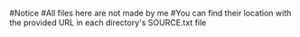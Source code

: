 #Notice
#All files here are not made by me
#You can find their location with the provided URL in each directory's SOURCE.txt file